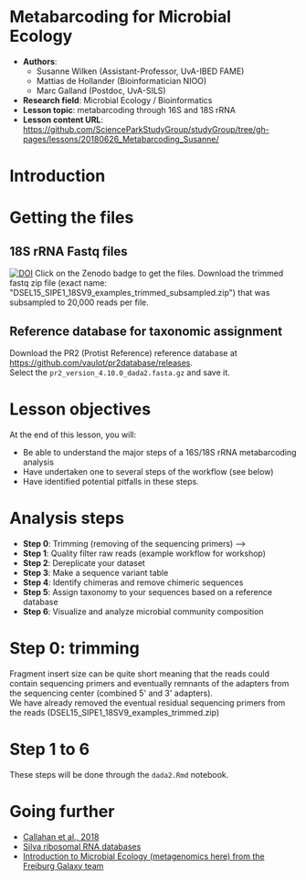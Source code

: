 # Metabarcoding for Microbial Ecology

 - **Authors**: 
   - Susanne Wilken (Assistant-Professor, UvA-IBED FAME)
   - Mattias de Hollander (Bioinformatician NIOO)
   - Marc Galland (Postdoc, UvA-SILS)
 - **Research field**: Microbial Ecology / Bioinformatics
 - **Lesson topic**: metabarcoding through 16S and 18S rRNA  
 - **Lesson content URL**: <https://github.com/ScienceParkStudyGroup/studyGroup/tree/gh-pages/lessons/20180626_Metabarcoding_Susanne/>

# Introduction

# Getting the files

## 18S rRNA Fastq files
[![DOI](https://zenodo.org/badge/DOI/10.5281/zenodo.1297334.svg)](https://doi.org/10.5281/zenodo.1297334)
Click on the Zenodo badge to get the files. Download the trimmed fastq zip file (exact name: "DSEL15_SIPE1_18SV9_examples_trimmed_subsampled.zip") that was subsampled to 20,000 reads per file.

##  Reference database for taxonomic assignment
Download the PR2 (Protist Reference) reference database at https://github.com/vaulot/pr2database/releases.  
Select the `pr2_version_4.10.0_dada2.fasta.gz` and save it. 

# Lesson objectives
At the end of this lesson, you will:
- Be able to understand the major steps of a 16S/18S rRNA metabarcoding analysis
- Have undertaken one to several steps of the workflow (see below)
- Have identified potential pitfalls in these steps.

# Analysis steps
- **Step 0**: Trimming (removing of the sequencing primers) --> 
- **Step 1**: Quality filter raw reads (example workflow for workshop)  
- **Step 2**: Dereplicate your dataset    
- **Step 3**: Make a sequence variant table  
- **Step 4**: Identify chimeras and remove chimeric sequences   
- **Step 5**: Assign taxonomy to your sequences based on a reference database    
- **Step 6**: Visualize and analyze microbial community composition  

# Step 0: trimming
Fragment insert size can be quite short meaning that the reads could contain sequencing primers and eventually remnants of the adapters from the sequencing center (combined 5' and 3' adapters).  
We have already removed the eventual residual sequencing primers from the reads (DSEL15_SIPE1_18SV9_examples_trimmed.zip)

# Step 1 to 6                         
These steps will be done through the `dada2.Rmd` notebook. 

# Going further
- [Callahan et al., 2018](https://www.nature.com/articles/nmeth.3869)
- [Silva ribosomal RNA databases](https://www.arb-silva.de/) 
- [Introduction to Microbial Ecology (metagenomics here) from the Freiburg Galaxy team](http://galaxyproject.github.io/training-material/topics/metagenomics/slides/introduction.html#14)
